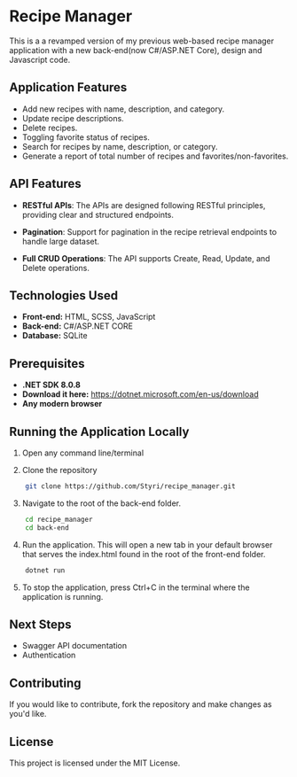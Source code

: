 # Recipe Manager

This is a a revamped version of my previous web-based recipe manager application with a new back-end(now C#/ASP.NET Core), design and Javascript code. 

## Application Features

- Add new recipes with name, description, and category.
- Update recipe descriptions.
- Delete recipes.
- Toggling favorite status of recipes.
- Search for recipes by name, description, or category.
- Generate a report of total number of recipes and favorites/non-favorites.

## API Features

- **RESTful APIs**: The APIs are designed following RESTful principles, providing clear and structured endpoints.
  
- **Pagination**: Support for pagination in the recipe retrieval endpoints to handle large dataset.

- **Full CRUD Operations**: The API supports Create, Read, Update, and Delete operations.

## Technologies Used

- **Front-end:** HTML, SCSS, JavaScript
- **Back-end:** C#/ASP.NET CORE
- **Database:** SQLite

## Prerequisites

- **.NET SDK 8.0.8**
- **Download it here:** https://dotnet.microsoft.com/en-us/download
- **Any modern browser**

## Running the Application Locally

1. Open any command line/terminal

2. Clone the repository
```bash
    git clone https://github.com/Styri/recipe_manager.git    
```
3. Navigate to the root of the back-end folder.
```bash
    cd recipe_manager
    cd back-end
```

4. Run the application. This will open a new tab in your default browser that serves the index.html found in the root of the front-end folder.
```bash
    dotnet run
```
5. To stop the application, press Ctrl+C in the terminal where the application is running.
   
## Next Steps

- Swagger API documentation
- Authentication

## Contributing

If you would like to contribute, fork the repository and make changes as you'd like.

## License

This project is licensed under the MIT License.
